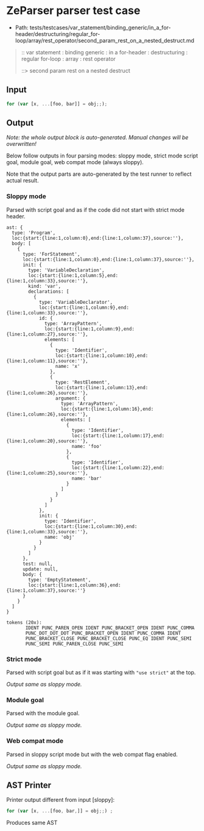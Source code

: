 # ZeParser parser test case

- Path: tests/testcases/var_statement/binding_generic/in_a_for-header/destructuring/regular_for-loop/array/rest_operator/second_param_rest_on_a_nested_destruct.md

> :: var statement : binding generic : in a for-header : destructuring : regular for-loop : array : rest operator
>
> ::> second param rest on a nested destruct

## Input

`````js
for (var [x, ...[foo, bar]] = obj;;);
`````

## Output

_Note: the whole output block is auto-generated. Manual changes will be overwritten!_

Below follow outputs in four parsing modes: sloppy mode, strict mode script goal, module goal, web compat mode (always sloppy).

Note that the output parts are auto-generated by the test runner to reflect actual result.

### Sloppy mode

Parsed with script goal and as if the code did not start with strict mode header.

`````
ast: {
  type: 'Program',
  loc:{start:{line:1,column:0},end:{line:1,column:37},source:''},
  body: [
    {
      type: 'ForStatement',
      loc:{start:{line:1,column:0},end:{line:1,column:37},source:''},
      init: {
        type: 'VariableDeclaration',
        loc:{start:{line:1,column:5},end:{line:1,column:33},source:''},
        kind: 'var',
        declarations: [
          {
            type: 'VariableDeclarator',
            loc:{start:{line:1,column:9},end:{line:1,column:33},source:''},
            id: {
              type: 'ArrayPattern',
              loc:{start:{line:1,column:9},end:{line:1,column:27},source:''},
              elements: [
                {
                  type: 'Identifier',
                  loc:{start:{line:1,column:10},end:{line:1,column:11},source:''},
                  name: 'x'
                },
                {
                  type: 'RestElement',
                  loc:{start:{line:1,column:13},end:{line:1,column:26},source:''},
                  argument: {
                    type: 'ArrayPattern',
                    loc:{start:{line:1,column:16},end:{line:1,column:26},source:''},
                    elements: [
                      {
                        type: 'Identifier',
                        loc:{start:{line:1,column:17},end:{line:1,column:20},source:''},
                        name: 'foo'
                      },
                      {
                        type: 'Identifier',
                        loc:{start:{line:1,column:22},end:{line:1,column:25},source:''},
                        name: 'bar'
                      }
                    ]
                  }
                }
              ]
            },
            init: {
              type: 'Identifier',
              loc:{start:{line:1,column:30},end:{line:1,column:33},source:''},
              name: 'obj'
            }
          }
        ]
      },
      test: null,
      update: null,
      body: {
        type: 'EmptyStatement',
        loc:{start:{line:1,column:36},end:{line:1,column:37},source:''}
      }
    }
  ]
}

tokens (20x):
       IDENT PUNC_PAREN_OPEN IDENT PUNC_BRACKET_OPEN IDENT PUNC_COMMA
       PUNC_DOT_DOT_DOT PUNC_BRACKET_OPEN IDENT PUNC_COMMA IDENT
       PUNC_BRACKET_CLOSE PUNC_BRACKET_CLOSE PUNC_EQ IDENT PUNC_SEMI
       PUNC_SEMI PUNC_PAREN_CLOSE PUNC_SEMI
`````

### Strict mode

Parsed with script goal but as if it was starting with `"use strict"` at the top.

_Output same as sloppy mode._

### Module goal

Parsed with the module goal.

_Output same as sloppy mode._

### Web compat mode

Parsed in sloppy script mode but with the web compat flag enabled.

_Output same as sloppy mode._

## AST Printer

Printer output different from input [sloppy]:

````js
for (var [x, ...[foo, bar,]] = obj;;) ;
````

Produces same AST
